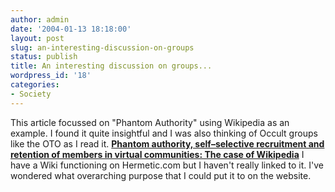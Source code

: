 ```yaml
---
author: admin
date: '2004-01-13 18:18:00'
layout: post
slug: an-interesting-discussion-on-groups
status: publish
title: An interesting discussion on groups...
wordpress_id: '18'
categories:
- Society
---
```


This article focussed on "Phantom Authority" using Wikipedia as an
example. I found it quite insightful and I was also thinking of Occult
groups like the OTO as I read it. **[Phantom authority, self–selective
recruitment and retention of members in virtual communities: The case of
Wikipedia](http://www.firstmonday.org/issues/issue8_12/ciffolilli/index.html)**
I have a Wiki functioning on Hermetic.com but I haven't really linked to
it. I've wondered what overarching purpose that I could put it to on the
website.
